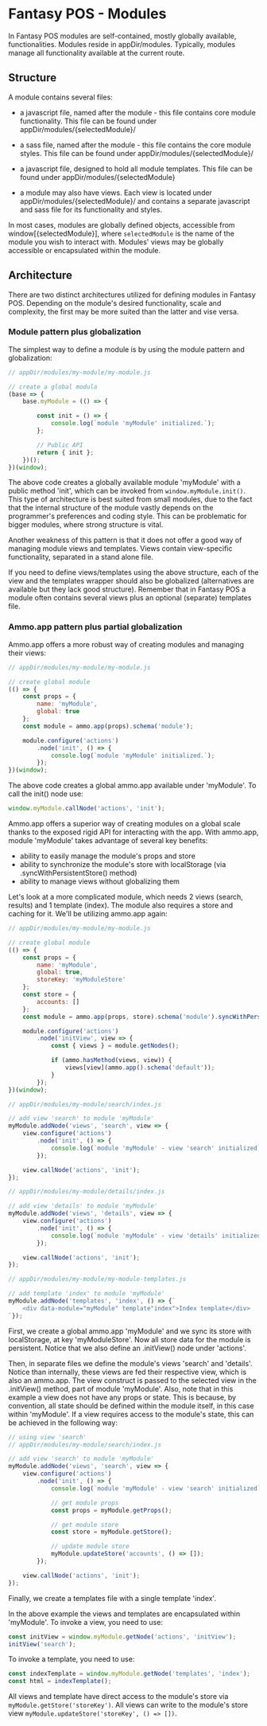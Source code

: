 # Fantasy POS - Modules

In Fantasy POS modules are self-contained, mostly globally available, functionalities. Modules reside in appDir/modules. Typically, modules manage all functionality available at the current route.

## Structure

A module contains several files:

- a javascript file, named after the module - this file contains core module functionality. This file can be found under appDir/modules/{selectedModule}/

- a sass file, named after the module - this file contains the core module styles. This file can be found under appDir/modules/{selectedModule}/

- a javascript file, designed to hold all module templates. This file can be found under appDir/modules/{selectedModule}

- a module may also have views. Each view is located under appDir/modules/{selectedModule}/ and contains a separate javascript and sass file for its functionality and styles.

In most cases, modules are globally defined objects, accessible from window[{selectedModule}], where `selectedModule` is the name of the module you wish to interact with. Modules' views may be globally accessible or encapsulated within the module.

## Architecture

There are two distinct architectures utilized for defining modules in Fantasy POS. Depending on the module's desired functionality, scale and complexity, the first may be more suited than the latter and vise versa.

### Module pattern plus globalization
The simplest way to define a module is by using the module pattern and globalization:

```javascript
// appDir/modules/my-module/my-module.js

// create a global modula
(base => {
    base.myModule = (() => {

        const init = () => {
            console.log(`module 'myModule' initialized.`);
        };

        // Public API
        return { init };
    })();
})(window);
```

The above code creates a globally available module 'myModule' with a public method 'init', which can be invoked from `window.myModule.init()`. This type of architecture is best suited from small modules, due to the fact that the internal structure of the module vastly depends on the programmer's preferences and coding style. This can be problematic for bigger modules, where strong structure is vital.

Another weakness of this pattern is that it does not offer a good way of managing module views and templates. Views contain view-specific functionality, separated in a stand alone file.

 If you need to define views/templates using the above structure, each of the view and the templates wrapper should also be globalized (alternatives are available but they lack good structure). Remember that in Fantasy POS a module often contains several views plus an optional (separate) templates file.

### Ammo.app pattern plus partial globalization
Ammo.app offers a more robust way of creating modules and managing their views:

```javascript
// appDir/modules/my-module/my-module.js

// create global module
(() => {
    const props = {
        name: 'myModule',
        global: true
    };
    const module = ammo.app(props).schema('module');

    module.configure('actions')
        .node('init', () => {
            console.log(`module 'myModule' initialized.`);
        });
})(window);
```

The above code creates a global ammo.app available under 'myModule'. To call the init() node use:

```javascript
window.myModule.callNode('actions', 'init');
```

Ammo.app offers a superior way of creating modules on a global scale thanks to the exposed rigid API for interacting with the app. With ammo.app, module 'myModule' takes advantage of several key benefits:

- ability to easily manage the module's props and store
- ability to synchronize the module's store with localStorage (via .syncWithPersistentStore() method)
- ability to manage views without globalizing them

Let's look at a more complicated module, which needs 2 views (search, results) and 1 template (index). The module also requires a store and caching for it. We'll be utilizing ammo.app again:

```javascript
// appDir/modules/my-module/my-module.js

// create global module
(() => {
    const props = {
        name: 'myModule',
        global: true,
        storeKey: 'myModuleStore'
    };
    const store = {
        accounts: []
    };
    const module = ammo.app(props, store).schema('module').syncWithPersistentStore();

    module.configure('actions')
        .node('initView', view => {
            const { views } = module.getNodes();

            if (ammo.hasMethod(views, view)) {
                views[view](ammo.app().schema('default'));
            }
        });
})(window);
```

```javascript
// appDir/modules/my-module/search/index.js

// add view 'search' to module 'myModule'
myModule.addNode('views', 'search', view => {
    view.configure('actions')
        .node('init', () => {
            console.log(`module 'myModule' - view 'search' initialized`);
        });

    view.callNode('actions', 'init');
});
```

```javascript
// appDir/modules/my-module/details/index.js

// add view 'details' to module 'myModule'
myModule.addNode('views', 'details', view => {
    view.configure('actions')
        .node('init', () => {
            console.log(`module 'myModule' - view 'details' initialized`);
        });

    view.callNode('actions', 'init');
});
```

```javascript
// appDir/modules/my-module/my-module-templates.js

// add template 'index' to module 'myModule'
myModule.addNode('templates', 'index', () => {`
    <div data-module="myModule" template"index">Index template</div>
`});
```

First, we create a global ammo.app 'myModule' and we sync its store with localStorage, at key 'myModuleStore'. Now all store data for the module is persistent.  Notice that we also define an .initView() node under 'actions'.

Then, in separate files we define the module's views 'search' and 'details'. Notice than internally, these views are fed their respective view, which is also an ammo.app. The view construct is passed to the selected view in the .initView() method, part of module 'myModule'. Also, note that in this example a view does not have any props or state. This is because, by convention, all state should be defined within the module itself, in this case within 'myModule'. If a view requires access to the module's state, this can be achieved in the following way:

```javascript
// using view 'search'
// appDir/modules/my-module/search/index.js

// add view 'search' to module 'myModule'
myModule.addNode('views', 'search', view => {
    view.configure('actions')
        .node('init', () => {
            console.log(`module 'myModule' - view 'search' initialized`);

            // get module props
            const props = myModule.getProps();

            // get module store
            const store = myModule.getStore();

            // update module store
            myModule.updateStore('accounts', () => []);
        });

    view.callNode('actions', 'init');
});
```

Finally, we create a templates file with a single template 'index'.

In the above example the views and templates are encapsulated within 'myModule'. To invoke a view, you need to use:

```javascript
const initView = window.myModule.getNode('actions', 'initView');
initView('search');
```

To invoke a template, you need to use:

```javascript
const indexTemplate = window.myModule.getNode('templates', 'index');
const html = indexTemplate();
```

All views and template have direct access to the module's store via `myModule.getStore('storeKey')`. All views can write to the module's store view `myModule.updateStore('storeKey', () => [])`.
